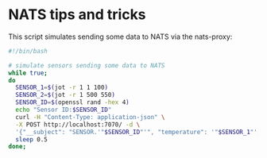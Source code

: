 # NATS tips and tricks

This script simulates sending some data to NATS via the nats-proxy:

```bash
#!/bin/bash

# simulate sensors sending some data to NATS
while true;
do
  SENSOR_1=$(jot -r 1 1 100)
  SENSOR_2=$(jot -r 1 500 550)
  SENSOR_ID=$(openssl rand -hex 4)
  echo "Sensor ID:$SENSOR_ID"
  curl -H "Content-Type: application-json" \
  -X POST http://localhost:7070/ -d \
  '{"__subject": "SENSOR.'"$SENSOR_ID"'", "temperature": '"$SENSOR_1"', "humidity": '"$SENSOR_2"' }'
  sleep 0.5
done;
```

